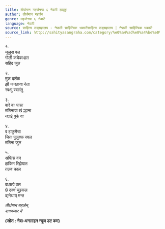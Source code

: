 ```yaml
---
title: तीर्थमान महर्जनया ६ नेवारी हाइकु
author: तीर्थमान महर्जन
genre: महर्जनया ६ नेवारी
language: नेवारी
source: साहित्य सङ्ग्रहालय - नेपाली साहित्यिक भकारीसाहित्य सङ्ग्रहालय | नेपाली साहित्यिक भकारी
source_link: http://sahityasangraha.com/category/%e0%a4%ad%e0%a4%be%e0%a4%b7%e0%a4%be-%e0%a4%ad%e0%a4%be%e0%a4%b7%e0%a5%80-%e0%a4%b8%e0%a4%be%e0%a4%b9%e0%a4%bf%e0%a4%a4%e0%a5%8d%e0%a4%af/%e0%a4%a8%e0%a5%87%e0%a4%b5%e0%a4%be%e0%a4%b0%e0%a5%80-%e0%a4%b0%e0%a4%9a%e0%a4%a8%e0%a4%be/
---
```


१.  
जुलुस वल  
गोली कयेकाःहल  
सहिद जुल

२.  
मुक दर्शक  
झी जनताया नेता  
स्वःगु स्वलंतु

३.  
वारे वाः पासा  
मतिनाया खं ल्हाना  
न्ह्याई पुके वाः

४.  
व हाकुमैचा  
जितः पुलुक्क स्वल  
मतिना जुल

५.  
अफिस वन  
हाकिम रिझेयात  
तलव काल

६.  
वाःफये वल  
छे दक्वंं चुुइकल  
द्यनेथाय् मन्त

*तीर्थमान महर्जन,  
बागबजार यें*

**(स्रोत : नेवाः अनलाइन न्यूज डट कम)**
